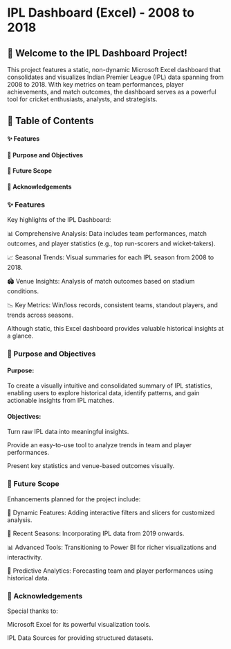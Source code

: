 # IPL Dashboard (Excel) - 2008 to 2018

 

## 🏏 Welcome to the IPL Dashboard Project!

This project features a static, non-dynamic Microsoft Excel dashboard that consolidates and visualizes Indian Premier League (IPL) data spanning from 2008 to 2018. With key metrics on team performances, player achievements, and match outcomes, the dashboard serves as a powerful tool for cricket enthusiasts, analysts, and strategists.

## 📖 Table of Contents

#### ✨ Features

#### 🎯 Purpose and Objectives

#### 🚀 Future Scope

#### 🌟 Acknowledgements


### ✨ Features

Key highlights of the IPL Dashboard:

📊 Comprehensive Analysis: Data includes team performances, match outcomes, and player statistics (e.g., top run-scorers and wicket-takers).

📈 Seasonal Trends: Visual summaries for each IPL season from 2008 to 2018.

🏟️ Venue Insights: Analysis of match outcomes based on stadium conditions.

📉 Key Metrics: Win/loss records, consistent teams, standout players, and trends across seasons.

Although static, this Excel dashboard provides valuable historical insights at a glance.

### 🎯 Purpose and Objectives

#### Purpose:
To create a visually intuitive and consolidated summary of IPL statistics, enabling users to explore historical data, identify patterns, and gain actionable insights from IPL matches.

#### Objectives:

Turn raw IPL data into meaningful insights.

Provide an easy-to-use tool to analyze trends in team and player performances.

Present key statistics and venue-based outcomes visually.


### 🚀 Future Scope

Enhancements planned for the project include:

🔄 Dynamic Features: Adding interactive filters and slicers for customized analysis.

📅 Recent Seasons: Incorporating IPL data from 2019 onwards.

📊 Advanced Tools: Transitioning to Power BI for richer visualizations and interactivity.

🤖 Predictive Analytics: Forecasting team and player performances using historical data.


### 🌟 Acknowledgements

Special thanks to:

Microsoft Excel for its powerful visualization tools.

IPL Data Sources for providing structured datasets.
